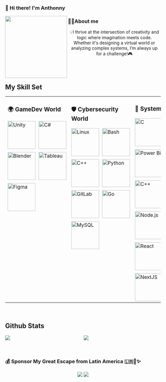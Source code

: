 

### 👋 Hi there! I'm Anthonny  
<img src="https://i.postimg.cc/8CY8LrkG/Sing-Listen-To-This-GIF-by-Per-unscreen.gif" align="left" height="200" width="200" />  
  



### 👨‍💻About me  
<div align="center">💡I thrive at the intersection of creativity and logic where imagination meets code.  
Whether it's designing a virtual world or analyzing complex systems, I’m always up for a challenge!🎮</div>  
 <br/> 
<br/>
<br/>

## My Skill Set  
<table><tr><td valign="top" width="33%">



### 🌍 GameDev World  

<div style="display: grid; grid-template-columns: repeat(2, auto); gap: 10px; justify-content: center;">
  <a href="https://unity.com/" target="_blank">
    <img style="height: 90px;" src="https://profilinator.rishav.dev/skills-assets/unity.png" alt="Unity" />
  </a>  
  <a href="https://docs.microsoft.com/en-us/dotnet/csharp/" target="_blank">
    <img style="height: 90px;" src="https://profilinator.rishav.dev/skills-assets/csharp-original.svg" alt="C#" />
  </a>  
  <a href="https://www.blender.org/" target="_blank">
    <img style="height: 90px;" src="https://profilinator.rishav.dev/skills-assets/blender_community_badge_white.svg" alt="Blender" />
  </a>  
  <a href="https://www.tableau.com/" target="_blank">
    <img style="height: 90px;" src="https://profilinator.rishav.dev/skills-assets/tableau.svg" alt="Tableau" />
  </a>  
  <a href="https://www.figma.com/" target="_blank">
    <img style="height: 90px;" src="https://profilinator.rishav.dev/skills-assets/figma-icon.svg" alt="Figma" />
  </a>  
</div>

</td><td valign="top" width="33%">



### 🛡️ Cybersecurity World  
<div style="display: grid; grid-template-columns: repeat(2, auto); gap: 10px; justify-content: center;">
  <a href="https://www.linux.org/" target="_blank">
    <img style="height: 90px;" src="https://profilinator.rishav.dev/skills-assets/linux-original.svg" alt="Linux" />
  </a>  
  <a href="https://www.gnu.org/software/bash/" target="_blank">
    <img style="height: 90px;" src="https://profilinator.rishav.dev/skills-assets/gnu_bash-icon.svg" alt="Bash" />
  </a>  
  <a href="https://www.cplusplus.com/" target="_blank">
    <img style="height: 90px;" src="https://profilinator.rishav.dev/skills-assets/cplusplus-original.svg" alt="C++" />
  </a>  
  <a href="https://www.python.org/" target="_blank">
    <img style="height: 90px;" src="https://profilinator.rishav.dev/skills-assets/python-original.svg" alt="Python" />
  </a>  
  <a href="https://about.gitlab.com/" target="_blank">
    <img style="height: 90px;" src="https://profilinator.rishav.dev/skills-assets/gitlab.svg" alt="GitLab" />
  </a>  
  <a href="https://go.dev/" target="_blank">
    <img style="height: 90px;" src="https://profilinator.rishav.dev/skills-assets/go-original.svg" alt="Go" />
  </a>  
  <a href="https://www.mysql.com/" target="_blank">
    <img style="height: 90px;" src="https://profilinator.rishav.dev/skills-assets/mysql-original-wordmark.svg" alt="MySQL" />
  </a>  
</div>

</td><td valign="top" width="33%">



### 🧠 Systems World  
<div style="display: grid; grid-template-columns: repeat(2, auto); gap: 10px; justify-content: center;">
  <a href="https://www.cprogramming.com/" target="_blank">
    <img style="height: 90px;" src="https://profilinator.rishav.dev/skills-assets/c-original.svg" alt="C" />
  </a>  
  <a href="https://en.wikipedia.org/wiki/HTML5" target="_blank">
    <img style="height: 90px;" src="https://profilinator.rishav.dev/skills-assets/html5-original-wordmark.svg" alt="HTML5" />
  </a>  
  <a href="https://powerbi.microsoft.com/en-us/" target="_blank">
    <img style="height: 90px;" src="https://profilinator.rishav.dev/skills-assets/powerbi.png" alt="Power Bi" />
  </a>  
  <a href="https://www.tailwindcss.com/" target="_blank">
    <img style="height: 90px;" src="https://profilinator.rishav.dev/skills-assets/tailwindcss.svg" alt="Tailwind CSS" />
  </a>  
  <a href="https://www.cplusplus.com/" target="_blank">
    <img style="height: 90px;" src="https://profilinator.rishav.dev/skills-assets/cplusplus-original.svg" alt="C++" />
  </a>  
  <a href="https://www.java.com/" target="_blank">
    <img style="height: 90px;" src="https://profilinator.rishav.dev/skills-assets/java-original-wordmark.svg" alt="Java" />
  </a>  
  <a href="https://nodejs.org/" target="_blank">
    <img style="height: 90px;" src="https://profilinator.rishav.dev/skills-assets/nodejs-original-wordmark.svg" alt="Node.js" />
  </a>  
  <a href="https://www.astro.build/" target="_blank">
    <img style="height: 90px;" src="https://profilinator.rishav.dev/skills-assets/astro.svg" alt="Astro" />
  </a>  
  <a href="https://reactjs.org/" target="_blank">
    <img style="height: 90px;" src="https://profilinator.rishav.dev/skills-assets/react-original-wordmark.svg" alt="React" />
  </a>  
  <a href="https://docs.microsoft.com/en-us/powershell/" target="_blank">
    <img style="height: 90px;" src="https://profilinator.rishav.dev/skills-assets/powershell.png" alt="PowerShell" />
  </a>  
  <a href="https://nextjs.org/" target="_blank">
    <img style="height: 90px;" src="https://profilinator.rishav.dev/skills-assets/nextjs.png" alt="NextJS" />
  </a>  
</div>

</td></tr></table>  

<br/>  


## Github Stats  
<img src="https://github-readme-stats.vercel.app/api?username=Anthonny-wt&show_icons=true&count_private=true&hide_border=true" align="left" />  

<div align="center"><img src="https://github-readme-stats.vercel.app/api/top-langs/?username=Anthonny-wt&hide_border=true&layout=compact" align="center" /></div>  

<br/>  

  

<br/>  



### 💰 Sponsor My Great Escape from Latin America 🇱🇷🚁✨  
<div align="center">
            <a href="https://paypal.me/https://paypal.me/Anthonny9lana" target="_blank" style="display: inline-block;">
                <img
                    src="https://img.shields.io/badge/Donate-PayPal-blue.svg?style=flat-square&logo=paypal" 
                    align="center"
                />
            </a>
            <a href="https://www.buymeacoffee.com/https://coff.ee/70941837q" target="_blank" style="display: inline-block;">
                <img
                    src="https://img.shields.io/badge/Donate-Buy%20Me%20A%20Coffee-orange.svg?style=flat-square&logo=buymeacoffee" 
                    align="center"
                />
            </a></div>
<br />

